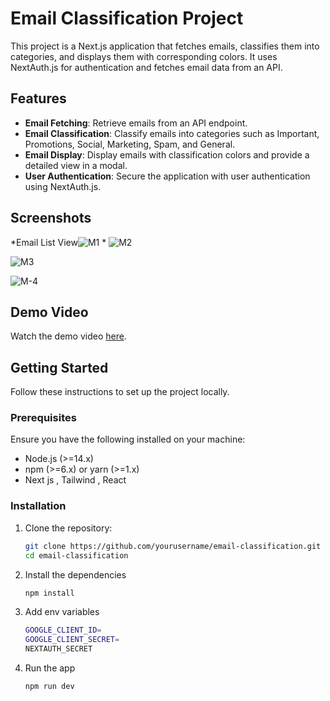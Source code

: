 # Email Classification Project

This project is a Next.js application that fetches emails, classifies them into categories, and displays them with corresponding colors. It uses NextAuth.js for authentication and fetches email data from an API.

## Features

- **Email Fetching**: Retrieve emails from an API endpoint.
- **Email Classification**: Classify emails into categories such as Important, Promotions, Social, Marketing, Spam, and General.
- **Email Display**: Display emails with classification colors and provide a detailed view in a modal.
- **User Authentication**: Secure the application with user authentication using NextAuth.js.

## Screenshots


*Email List View![M1](https://github.com/Singh-1223/MiMail/assets/126049926/5e89488f-f113-49fa-abd0-cb8d8a5d545a)
*
![M2](https://github.com/Singh-1223/MiMail/assets/126049926/76b7cea3-d1a4-4519-9c30-5ae917c33f7e)

![M3](https://github.com/Singh-1223/MiMail/assets/126049926/6eb9f21f-05f0-4bc0-99a1-335d5ad31db4)

![M-4](https://github.com/Singh-1223/MiMail/assets/126049926/baeb583e-6da3-4204-a357-474632224cb5)


## Demo Video

Watch the demo video [here](https://path/to/demo-video.mp4).

## Getting Started

Follow these instructions to set up the project locally.

### Prerequisites

Ensure you have the following installed on your machine:

- Node.js (>=14.x)
- npm (>=6.x) or yarn (>=1.x)
- Next js , Tailwind , React

### Installation

1. Clone the repository:

   ```sh
   git clone https://github.com/yourusername/email-classification.git
   cd email-classification

2. Install the dependencies

   ```sh
   npm install

3. Add env variables

   ```sh
   GOOGLE_CLIENT_ID=
   GOOGLE_CLIENT_SECRET=
   NEXTAUTH_SECRET

4. Run the app

   ```sh
   npm run dev
   

